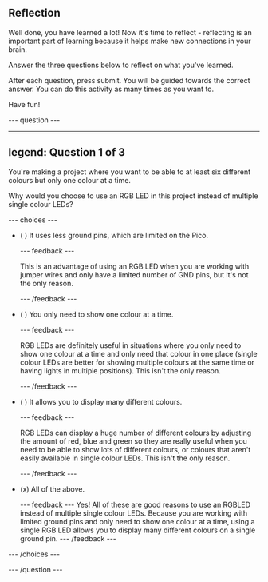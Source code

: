 ## Reflection

Well done, you have learned a lot! Now it's time to reflect - reflecting is an important part of learning because it helps make new connections in your brain.

Answer the three questions below to reflect on what you've learned.

After each question, press submit. You will be guided towards the correct answer. You can do this activity as many times as you want to.

Have fun!

--- question ---

---
legend: Question 1 of 3
---

You're making a project where you want to be able to at least six different colours but only one colour at a time. 

Why would you choose to use an RGB LED in this project instead of multiple single colour LEDs? 

--- choices ---

- ( ) It uses less ground pins, which are limited on the Pico.

  --- feedback ---

  This is an advantage of using an RGB LED when you are working with jumper wires and only have a limited number of GND pins, but it's not the only reason. 

  --- /feedback ---

- ( ) You only need to show one colour at a time.

  --- feedback ---

  RGB LEDs are definitely useful in situations where you only need to show one colour at a time and only need that colour in one place (single colour LEDs are better for showing multiple colours at the same time or having lights in multiple positions). This isn't the only reason. 

  --- /feedback ---

- ( ) It allows you to display many different colours.

  --- feedback ---

  RGB LEDs can display a huge number of different colours by adjusting the amount of red, blue and green so they are really useful when you need to be able to show lots of different colours, or colours that aren't easily available in single colour LEDs. This isn't the only reason. 

  --- /feedback ---

- (x) All of the above.

  --- feedback ---
Yes! All of these are good reasons to use an RGBLED instead of multiple single colour LEDs. Because you are working with limited ground pins and only need to show one colour at a time, using a single RGB LED allows you to display many different colours on a single ground pin.
  --- /feedback ---

--- /choices ---

--- /question ---
